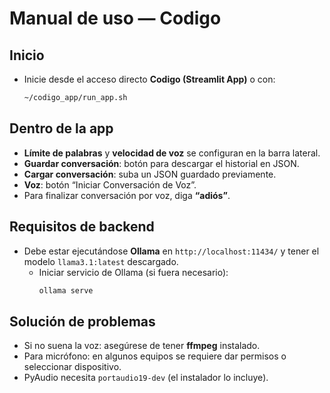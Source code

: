 # Manual de uso — Codigo

## Inicio
- Inicie desde el acceso directo **Codigo (Streamlit App)** o con:
  ```bash
  ~/codigo_app/run_app.sh
  ```

## Dentro de la app
- **Límite de palabras** y **velocidad de voz** se configuran en la barra lateral.
- **Guardar conversación**: botón para descargar el historial en JSON.
- **Cargar conversación**: suba un JSON guardado previamente.
- **Voz**: botón “Iniciar Conversación de Voz”.
- Para finalizar conversación por voz, diga **“adiós”**.

## Requisitos de backend
- Debe estar ejecutándose **Ollama** en `http://localhost:11434/` y tener el modelo `llama3.1:latest` descargado.
  - Iniciar servicio de Ollama (si fuera necesario):
    ```bash
    ollama serve
    ```

## Solución de problemas
- Si no suena la voz: asegúrese de tener **ffmpeg** instalado.
- Para micrófono: en algunos equipos se requiere dar permisos o seleccionar dispositivo.
- PyAudio necesita `portaudio19-dev` (el instalador lo incluye).
